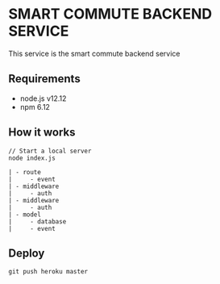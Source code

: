 # SMART COMMUTE BACKEND SERVICE

This service is the smart commute backend service

## Requirements

- node.js v12.12
- npm 6.12

## How it works
```
// Start a local server
node index.js
```


```
| - route
|     - event
| - middleware
|     - auth
| - middleware
|     - auth
| - model
|     - database
|     - event
```
## Deploy

`git push heroku master`

